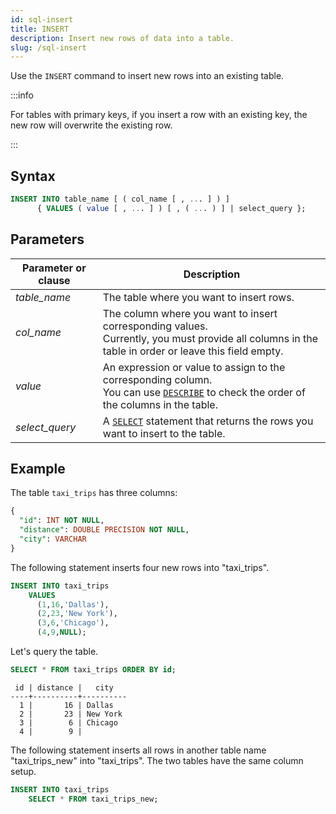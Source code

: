 ```yaml
---
id: sql-insert
title: INSERT
description: Insert new rows of data into a table.
slug: /sql-insert
---
```

<head>
  <link rel="canonical" href="https://docs.risingwave.com/docs/current/sql-insert/" />
</head>

Use the `INSERT` command to insert new rows into an existing table.

:::info

For tables with primary keys, if you insert a row with an existing key, the new row will overwrite the existing row.

:::

## Syntax

```sql
INSERT INTO table_name [ ( col_name [ , ... ] ) ]
      { VALUES ( value [ , ... ] ) [ , ( ... ) ] | select_query };
```


## Parameters

|Parameter or clause        | Description           |
|---------------------------|-----------------------|
|*table_name*               |The table where you want to insert rows.|
|*col_name*                 |The column where you want to insert corresponding values. <br/> Currently, you must provide all columns in the table in order or leave this field empty.|
|*value*                    |An expression or value to assign to the corresponding column. <br/> You can use [`DESCRIBE`](sql-describe.md) to check the order of the columns in the table.|
|*select_query*             |A [`SELECT`](sql-select.md) statement that returns the rows you want to insert to the table.|


## Example

The table `taxi_trips` has three columns:

```sql
{
  "id": INT NOT NULL,
  "distance": DOUBLE PRECISION NOT NULL,
  "city": VARCHAR
}
```

The following statement inserts four new rows into "taxi_trips".

```sql
INSERT INTO taxi_trips 
    VALUES 
      (1,16,'Dallas'), 
      (2,23,'New York'), 
      (3,6,'Chicago'), 
      (4,9,NULL);
```
Let's query the table.
```sql
SELECT * FROM taxi_trips ORDER BY id;
```
```
 id | distance |   city   
----+----------+----------
  1 |       16 | Dallas
  2 |       23 | New York
  3 |        6 | Chicago
  4 |        9 | 
```

The following statement inserts all rows in another table name "taxi_trips_new" into "taxi_trips". The two tables have the same column setup.

```sql
INSERT INTO taxi_trips 
    SELECT * FROM taxi_trips_new;
```
